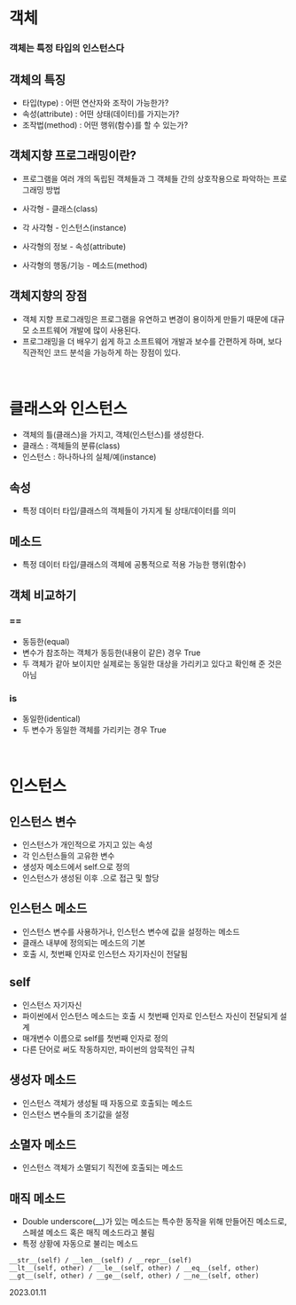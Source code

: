 # 객체

### 객체는 특정 타입의 인스턴스다

## 객체의 특징
- 타입(type) : 어떤 연산자와 조작이 가능한가?
- 속성(attribute) : 어떤 상태(데이터)를 가지는가?
- 조작법(method) : 어떤 행위(함수)를 할 수 있는가?

## 객체지향 프로그래밍이란?
- 프로그램을 여러 개의 독립된 객체들과 그 객체들 간의 상호작용으로 파악하는 프로그래밍 방법

- 사각형 - 클래스(class)
- 각 사각형 - 인스턴스(instance)
- 사각형의 정보 - 속성(attribute)
- 사각형의 행동/기능 - 메소드(method)

## 객체지향의 장점
- 객체 지향 프로그래밍은 프로그램을 유연하고 변경이 용이하게 만들기 때문에 대규모 소프트웨어 개발에 많이 사용된다.
- 프로그래밍을 더 배우기 쉽게 하고 소프트웨어 개발과 보수를 간편하게 하며, 보다 직관적인 코드 분석을 가능하게 하는 장점이 있다.

<br/>

# 클래스와 인스턴스
- 객체의 틀(클래스)을 가지고, 객체(인스턴스)를 생성한다.
- 클래스 : 객체들의 분류(class)
- 인스턴스 : 하나하나의 실체/예(instance)

## 속성
- 특정 데이터 타입/클래스의 객체들이 가지게 될 상태/데이터를 의미

## 메소드
- 특정 데이터 타입/클래스의 객체에 공통적으로 적용 가능한 행위(함수)

## 객체 비교하기

### ==
- 동등한(equal)
- 변수가 참조하는 객체가 동등한(내용이 같은) 경우 True
- 두 객체가 같아 보이지만 실제로는 동일한 대상을 가리키고 있다고 확인해 준 것은 아님

### is
- 동일한(identical)
- 두 변수가 동일한 객체를 가리키는 경우 True

<br/>

# 인스턴스 

## 인스턴스 변수
- 인스턴스가 개인적으로 가지고 있는 속성
- 각 인스턴스들의 고유한 변수
- 생성자 메소드에서 self.<name>으로 정의
- 인스턴스가 생성된 이후 <instance>.<name>으로 접근 및 할당

## 인스턴스 메소드
- 인스턴스 변수를 사용하거나, 인스턴스 변수에 값을 설정하는 메소드
- 클래스 내부에 정의되는 메소드의 기본
- 호출 시, 첫번째 인자로 인스턴스 자기자신이 전달됨

## self
- 인스턴스 자기자신
- 파이썬에서 인스턴스 메소드는 호출 시 첫번째 인자로 인스턴스 자신이 전달되게 설계
- 매개변수 이름으로 self를 첫번째 인자로 정의
- 다른 단어로 써도 작동하지만, 파이썬의 암묵적인 규칙

## 생성자 메소드
- 인스턴스 객체가 생성될 때 자동으로 호출되는 메소드
- 인스턴스 변수들의 초기값을 설정

## 소멸자 메소드
- 인스턴스 객체가 소멸되기 직전에 호출되는 메소드

## 매직 메소드
- Double underscore(__)가 있는 메소드는 특수한 동작을 위해 만들어진 메소드로, 스페셜 메소드 혹은 매직 메소드라고 불림
- 특정 상황에 자동으로 불리는 메소드

```
__str__(self) / __len__(self) / __repr__(self)
__lt__(self, other) / __le__(self, other) / __eq__(self, other)
__gt__(self, other) / __ge__(self, other) / __ne__(self, other)

```

2023.01.11